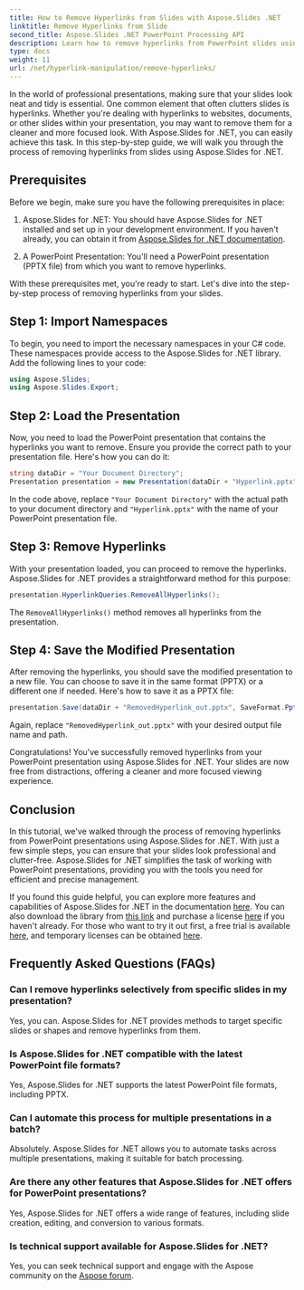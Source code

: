 ```yaml
---
title: How to Remove Hyperlinks from Slides with Aspose.Slides .NET
linktitle: Remove Hyperlinks from Slide
second_title: Aspose.Slides .NET PowerPoint Processing API
description: Learn how to remove hyperlinks from PowerPoint slides using Aspose.Slides for .NET. Create clean and professional presentations.
type: docs
weight: 11
url: /net/hyperlink-manipulation/remove-hyperlinks/
---
```


In the world of professional presentations, making sure that your slides look neat and tidy is essential. One common element that often clutters slides is hyperlinks. Whether you're dealing with hyperlinks to websites, documents, or other slides within your presentation, you may want to remove them for a cleaner and more focused look. With Aspose.Slides for .NET, you can easily achieve this task. In this step-by-step guide, we will walk you through the process of removing hyperlinks from slides using Aspose.Slides for .NET.

## Prerequisites

Before we begin, make sure you have the following prerequisites in place:

1. Aspose.Slides for .NET: You should have Aspose.Slides for .NET installed and set up in your development environment. If you haven't already, you can obtain it from [Aspose.Slides for .NET documentation](https://reference.aspose.com/slides/net/).

2. A PowerPoint Presentation: You'll need a PowerPoint presentation (PPTX file) from which you want to remove hyperlinks.

With these prerequisites met, you're ready to start. Let's dive into the step-by-step process of removing hyperlinks from your slides.

## Step 1: Import Namespaces

To begin, you need to import the necessary namespaces in your C# code. These namespaces provide access to the Aspose.Slides for .NET library. Add the following lines to your code:

```csharp
using Aspose.Slides;
using Aspose.Slides.Export;
```

## Step 2: Load the Presentation

Now, you need to load the PowerPoint presentation that contains the hyperlinks you want to remove. Ensure you provide the correct path to your presentation file. Here's how you can do it:

```csharp
string dataDir = "Your Document Directory";
Presentation presentation = new Presentation(dataDir + "Hyperlink.pptx");
```

In the code above, replace `"Your Document Directory"` with the actual path to your document directory and `"Hyperlink.pptx"` with the name of your PowerPoint presentation file.

## Step 3: Remove Hyperlinks

With your presentation loaded, you can proceed to remove the hyperlinks. Aspose.Slides for .NET provides a straightforward method for this purpose:

```csharp
presentation.HyperlinkQueries.RemoveAllHyperlinks();
```

The `RemoveAllHyperlinks()` method removes all hyperlinks from the presentation.

## Step 4: Save the Modified Presentation

After removing the hyperlinks, you should save the modified presentation to a new file. You can choose to save it in the same format (PPTX) or a different one if needed. Here's how to save it as a PPTX file:

```csharp
presentation.Save(dataDir + "RemovedHyperlink_out.pptx", SaveFormat.Pptx);
```

Again, replace `"RemovedHyperlink_out.pptx"` with your desired output file name and path.

Congratulations! You've successfully removed hyperlinks from your PowerPoint presentation using Aspose.Slides for .NET. Your slides are now free from distractions, offering a cleaner and more focused viewing experience.

## Conclusion

In this tutorial, we've walked through the process of removing hyperlinks from PowerPoint presentations using Aspose.Slides for .NET. With just a few simple steps, you can ensure that your slides look professional and clutter-free. Aspose.Slides for .NET simplifies the task of working with PowerPoint presentations, providing you with the tools you need for efficient and precise management.

If you found this guide helpful, you can explore more features and capabilities of Aspose.Slides for .NET in the documentation [here](https://reference.aspose.com/slides/net/). You can also download the library from [this link](https://releases.aspose.com/slides/net/) and purchase a license [here](https://purchase.aspose.com/buy) if you haven't already. For those who want to try it out first, a free trial is available [here](https://releases.aspose.com/), and temporary licenses can be obtained [here](https://purchase.aspose.com/temporary-license/).

## Frequently Asked Questions (FAQs)

### Can I remove hyperlinks selectively from specific slides in my presentation?
Yes, you can. Aspose.Slides for .NET provides methods to target specific slides or shapes and remove hyperlinks from them.

### Is Aspose.Slides for .NET compatible with the latest PowerPoint file formats?
Yes, Aspose.Slides for .NET supports the latest PowerPoint file formats, including PPTX.

### Can I automate this process for multiple presentations in a batch?
Absolutely. Aspose.Slides for .NET allows you to automate tasks across multiple presentations, making it suitable for batch processing.

### Are there any other features that Aspose.Slides for .NET offers for PowerPoint presentations?
Yes, Aspose.Slides for .NET offers a wide range of features, including slide creation, editing, and conversion to various formats.

### Is technical support available for Aspose.Slides for .NET?
Yes, you can seek technical support and engage with the Aspose community on the [Aspose forum](https://forum.aspose.com/).
